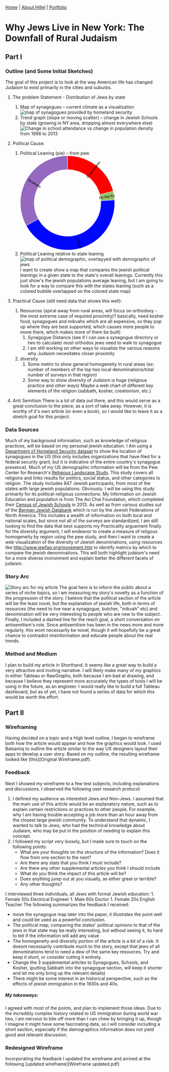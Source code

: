 [Home](https://hhochszt.github.io/94870-Portfolio) | [About Hillel](AboutHillel.md) | [Portfolio](Portfolio.md)

# Why Jews Live in New York: The Downfall of Rural Judaism
## Part I
### Outline (and Some Initial Sketches)
The goal of this project is to look at the way American life has changed Judaism to exist primarily in the cities and suburbs.

1.	The problem Statement - Distribution of Jews by state
      1.	Map of synagogues – current climate as a visualization
      ![map of synagogues provided by homeland security](https://dl3.pushbulletusercontent.com/qPHHjQfB8pzXAiXf2XzSL3fVScjCaNN5/Synagogues%20in%20us%20draft.jpg)
      1.	Trend graph (slope or moving scatter) – change in Jewish Schools by state (growing in NY area, dropping almost everywhere else)
      ![Change in school attendance vs change in population density from 1998 to 2013](https://dl3.pushbulletusercontent.com/5HGQw8BDB0diJ51faY1QDPhiJV9sfuJq/20200209_124542.jpg)
      
1.	Political Cause:
      1.	Political Leaning (pie) – from pew
            <svg width="300" height="300" xmlns="http://www.w3.org/2000/svg"><g transform="translate(150, 150)"><g display="none"><path d="M6.4946704217662e-15,-106.06601717798213A106.06601717798213,106.06601717798213,0,1,1,-6.4946704217662e-15,106.06601717798213A106.06601717798213,106.06601717798213,0,1,1,6.4946704217662e-15,-106.06601717798213Z" style="stroke: rgb(255, 255, 255); fill: rgb(255, 0, 0); fill-rule: evenodd;"></path><text transform="translate(3.2473352108831e-15,53.033008588991066)rotate(90)" text-anchor="middle" dx="6" dy=".35em" style="font-size: 11px; font-family: Arial, Helvetica;"></text><title>undefined: none</title></g><g><path d="M9.184850993605149e-15,-150A150,150,0,0,1,145.28747416929465,-37.303483074728234L102.73375820657363,-26.377545844017938A106.06601717798213,106.06601717798213,0,0,0,6.4946704217662e-15,-106.06601717798213Z" style="stroke: rgb(255, 255, 255); fill: rgb(255, 0, 0); fill-rule: evenodd;"></path><text transform="translate(78.47233406460475,-101.1659234861311)rotate(-52.2)" text-anchor="middle" dx="6" dy=".35em" style="font-size: 11px; font-family: Arial, Helvetica;">Conservative</text><title>Conservative: 21</title></g><g><path d="M145.28747416929465,-37.303483074728234A150,150,0,0,1,149.70400926424074,-9.418577929397019L105.85672012155835,-6.659940323010583A106.06601717798213,106.06601717798213,0,0,0,102.73375820657363,-26.377545844017938Z" style="stroke: rgb(255, 255, 255); fill: rgb(148, 191, 105); fill-rule: evenodd;"></path><text transform="translate(126.45670979466361,-20.0287752061101)rotate(-9.000000000000012)" text-anchor="middle" dx="6" dy=".35em" style="font-size: 11px; font-family: Arial, Helvetica;">Do Not Know</text><title>Do Not Know: 3</title></g><g><path d="M149.70400926424074,-9.418577929397019A150,150,0,0,1,-131.44600200657948,72.2630511152574L-92.9463593787129,51.09769347282862A106.06601717798213,106.06601717798213,0,0,0,105.85672012155835,-6.659940323010583Z" style="stroke: rgb(255, 255, 255); fill: rgb(0, 7, 255); fill-rule: evenodd;"></path><text transform="translate(35.72007067577279,122.94928970622992)rotate(73.79999999999998)" text-anchor="middle" dx="6" dy=".35em" style="font-size: 11px; font-family: Arial, Helvetica;">Liberal</text><title>Liberal: 43</title></g><g><path d="M-131.44600200657948,72.2630511152574A150,150,0,0,1,-2.7554552980815446e-14,-150L-1.94840112652986e-14,-106.06601717798213A106.06601717798213,106.06601717798213,0,0,0,-92.9463593787129,51.09769347282862Z" style="stroke: rgb(255, 255, 255); fill: rgb(148, 105, 191); fill-rule: evenodd;"></path><text transform="translate(-110.20339133630152,-65.1741039549194)rotate(390.6)" text-anchor="middle" dx="6" dy=".35em" style="font-size: 11px; font-family: Arial, Helvetica;">Moderate</text><title>Moderate: 33</title></g></g></svg>
      1.	Political Leaning relative to state leaning
      ![map of political demographic, overlayyed with demographic of jews](https://dl3.pushbulletusercontent.com/xP8PqLDOrbbUz5ksEEGgqsuGZqNohfhM/political%20map%20unfiinished.jpg)
      I want to create show a map that compares the jewish political leanings in a given state to the state's overall leanings. Currently this just show's the jewish populations average leaning, but I am going to look for a way to compare this with the states leaning (such as a colored bubble overlapped on the colored state map)
      
      
      
1.	Practical Cause (still need data that shows this well):
      1.	Resources (spiral away from rural areas, will focus on orthodoxy - the most extreme case of required proximity)?
      basically, need kosher food, synagogues and mikvahs which are all expensive, so they pop up where they are best supported, which causes more people to move there, which makes more of them be built)
            1.  Synagogue Distance (see if I can use a synagogue directory or two to calculate)
                  most orthodox jews need to walk to synagogue
            1.  I am still working on other ways to visualize the various reasons why Judaism necesitates closer proximity
      1. diversity
            1.  Some metric to show general homogeneity in rural areas (ex: number of members of the top two local denominations/total number of surveys in that region)
            1.  Some way to show diversity of Judaism is huge (religious practice and other ways)
                  Maybe a web chart of different key elements of the religion (sabbath, kosher, creationism, etc.)
1.    Anti Semitism
      There is a lot of data out there, and this would serve as a great conclusion to the piece, as a sort of take away. However, it is worthy of it's own article (or even a book), so I would like to leave it as a stretch goal for this project.
### Data Sources
Much of my background information, such as knowledge of religous practices, will be based on my personal jewish education. 
I Am using a [Department of Homeland Security dataset]() to show the location of synagogues in the US (this only includes organizations that have filed for a federal security grant, but it is indicative of the entire country's synagogue presence).
Much of my US demographic information will be from the Pew Center for Research's [Religious Landscape Study](https://www.pewforum.org/religious-landscape-study/). This study covers all religions and links results for politics, social status, and other categories to religion. The study includes 847 Jewish participants, from most of the states with large jewish populations. Obviously. I will be using this study primarily for its political-religious connections.
My Information on Jewish Education and population is from The Avi Chai Foundation, which completed their [Census of Jewish Schools](https://avichai.org/knowledge_base/a-census-of-jewish-day-schools-in-the-united-states-2013-14-2014/) in 2013. As well as from various studies out of the [Berman Jewish Databank](https://www.jewishdatabank.org/databank) which is run by the Jewish Federations of North America. This includes a wealth of information on both local and national scales, but since not all of the surveys are standardized, I am still looking to find the data that best supports my Practicality arguement
finally for the diversity argument, I will endeavor to create a measure of religous homogeneity by region using the pew study, and then I want to create a web visualization of the diversity of Jewish denominations, using resources like http://www.jewfaq.org/movement.htm to identify metrics by which to compare the jewish denominations. This will both highlight judaism's need for a more diverse invironment and explain better the different facets of judaism.

### Story Arc
![Story arc for my article](https://dl3.pushbulletusercontent.com/pW0UP9AgVOxotEDvqS32xjZ43BZnXyOE/20200209_142708.jpg)
The goal here is to inform the public about a series of niche topics, so I am measuring my story's novelty as a function of the progression of the story. I beleive that the political section of the article will be the least novel, but the explanation of jewish life, both in terms of resources (the need to live near a synagogue, butcher, "mikvah" etc) and denomination will be very interesting to people who are new to the subject. Finally, I included a dashed line for the reach goal, a short conversation on antisemitism's role. Since antisemitism has been in the news more and more regularly, this wont necessarily be novel, though it will hopefully be a great chance to contradict misinformation and educate people about the real trends.

### Method and Medium
I plan to build my article in Shorthand. It seems like a great way to build a very attractive and inviting narrative. I will likely make many of my graphics in either Tableau or RawGraphs, both because I am bad at drawing, and because I believe they represent more accurately the types of tools I will be using in the future, as an engineer. I would really like to build a full Tableau dashboard, but as of yet, I have not found a series of data for which this would be worth the effort.


## Part II
### Wireframing
Having decided on a topic and a High level outline, I began to wireframe both how the article would appear and how the graphics would look. I used Balsamiq to outline the article similar to the way UX designers layout their apps to develop a user story. Based on my outline, the resulting wireframe looked like [this](Original Wireframe.pdf).
### Feedback
Next I showed my wireframe to a few test subjects, including explanations and discussions. I observed the following user research protocol:
1. I defined my audience as interested Jews and Non-Jews. I assumed that the main use of this article would be an explanatory nature, such as to explain certain restrictions or practices to other people. For example, why I am having trouble accepting a job more than an hour away from the closest large jewish community. To understand that dynamic, I wanted to talk to Jews, who had the technical knowledge about Judaism, who may be put in the position of needing to explain this concept.
1. I followed my script very loosely, but I made sure to touch on the following points:
      * What are your thoughts on the structure of the information? Does it flow from one section to the next?
      * Are there any stats that you think I must include?
      * Are there any other supplemental articles you think I should include
      * What do you think the impact of this article will be?
      * Does anything jump out at you visually, as either great or terrible?
      * Any other thoughts?

I interviewed three individuals, all Jews with formal Jewish education: 
      1. Female 50s Electrical Engineer
      1. Male 60s Doctor
      1. Female 20s English Teacher
The following summarizes the feedback I received:
* move the synagogue map later into the paper, it illustrates the point well and could be used as a powerful conclusion.
* The political map, comparing the states' political opinions to that of the jews in that state may be really interesting, but without seeing it, its hard to tell if the information will add any value
* The homogeneity and diversity portion of the article is a bit of a risk. It doesnt necessarily contribute much to the story, except that jews of all denominations tend to need a dew of the same key resources. Try and keep it short, or consider cutting it entirely.
* Change the 3 supplemental articles to Synagogues, Schools, and Kosher, (putting Sabbath into the synagogue section, will keep it shorter and let me only bring up the relevant details)
* There might be some interest in an historical perspective, such as the effects of jewish immigration in the 1930s and 40s.
##### My takeaways:
I agreed with most of the points, and plan to implement those ideas. Due to the incredibly complex history related to US immigration during world war two, I am nervous to bite off more than I can chew by bringing it up, though I imagine it might have some fascinating data, so I will consider including a short section, especially if the demographics information does not yield good and relevant discussion.

### Redesigned Wireframe
Incorporating the feedback I updated the wireframe and arrived at the following [updated wireframe](Wireframe updated.pdf)
